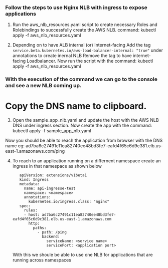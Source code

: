 ### Follow the steps to use Nginx NLB with ingress to expose applications

1. Run the aws_nlb_resources.yaml script to create necessary Roles and Rolebindings to successfully 
create the AWS NLB.
  command: kubectl apply -f aws_nlb_resources.yaml

2. Depending on to have ALB internal (or) Internet-facing 
  Add the tag `service.beta.kubernetes.io/aws-load-balancer-internal: "true"` under annotations to create inernal NLB
  Remove the tag to have internet-facing Loadbalancer.
  Now run the script with the command: kubectl apply -f aws_nlb_resources.yaml

### With the execution of the command we can go to the console and see a new NLB coming up.
# Copy the DNS name to clipboard.

3. Open the sample_app_nlb.yaml and update the host with the AWS NLB DNS under ingress section. 
  Now create the app with the command: kubectl apply -f sample_app_nlb.yaml
 
Now you should be able to reach the application from browser with the DNS name 
eg: ad7ba6c27491c11ea82740ee48bd3fe7-eafd4f65c6d9c381.elb.us-east-1.amazonaws.com/ping 

4. To reach to an application running on a differnent namespace create an ingress in that namespace as shown below

          apiVersion: extensions/v1beta1
          kind: Ingress
          metadata:
            name: api-ingresse-test
            namespace: <namespace>
            annotations:
              kubernetes.io/ingress.class: "nginx"
          spec:
            rules:
            - host: ad7ba6c27491c11ea82740ee48bd3fe7-eafd4f65c6d9c381.elb.us-east-1.amazonaws.com
              http:
                paths:
                  - path: /ping
                    backend:
                      serviceName: <service name>
                      servicePort: <application port>

    With this we shoule be able to use one NLB for applications that are running across namespaces
                  